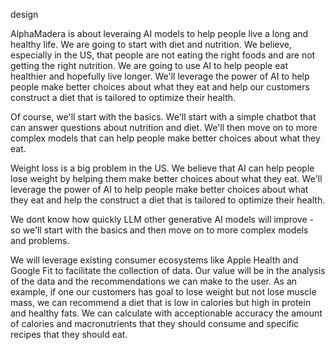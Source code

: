 design

AlphaMadera is about leveraing AI models to help people live a long and healthy life.  We are going to start with diet and nutrition. We believe, especially in the US, that people are not eating the right foods and are not getting the right nutrition.  We are going to use AI to help people eat healthier and hopefully live longer. We'll leverage the power of AI to help people make better choices about what they eat and help our customers construct a diet that is tailored to optimize their health.

Of course, we'll start with the basics.  We'll start with a simple chatbot that can answer questions about nutrition and diet.  We'll then move on to more complex models that can help people make better choices about what they eat.

Weight loss is a big problem in the US.  We believe that AI can help people lose weight by helping them make better choices about what they eat.  We'll leverage the power of AI to help people make better choices about what they eat and help the construct a diet that is tailored to optimize their health.

We dont know how quickly LLM other generative AI models will improve - so we'll start with the basics and then move on to more complex models and problems.

We will leverage existing consumer ecosystems like Apple Health and Google Fit to facilitate the collection of data. Our value will be in the analysis of the data and the recommendations we can make to the user. As an example, if one our customers has goal to lose weight but not lose muscle mass, we can recommend a diet that is low in calories but high in protein and healthy fats. We can calculate with acceptionable accuracy the amount of calories and macronutrients that they should consume and specific recipes that they should eat.
